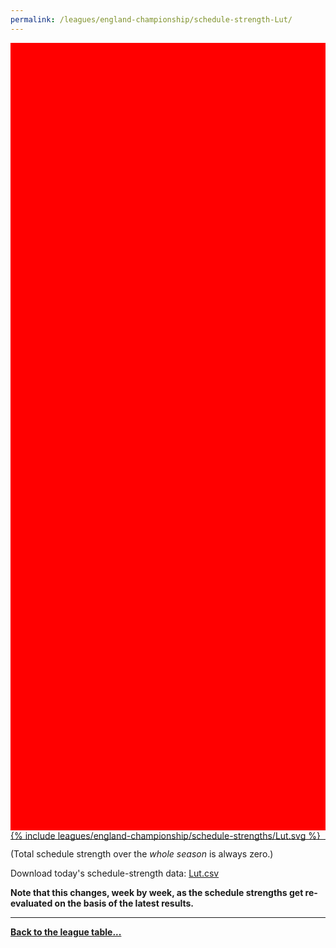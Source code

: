 ```yaml
---
permalink: /leagues/england-championship/schedule-strength-Lut/
---
```


<style>
.svg-wrap {
    background-color:red;
    height:0;
    padding-top:250%; /* 350px/550px */
    position: relative;
}

svg {
    background-color: white;
    height: 100%;
    display:block;
    width: 100%;
    position: absolute;
    top:0;
    left:0;
}
</style>


<div class="svg-wrap">
{% include leagues/england-championship/schedule-strengths/Lut.svg %}
</div>

-----

(Total schedule strength over the *whole season* is always zero.)


Download today's schedule-strength data: [Lut.csv](/assets/leagues/england-championship/2021/schedule-strengths/Lut.csv)

**Note that this changes, week by week, as the schedule strengths get re-evaluated on the
basis of the latest results.**

-----

[**Back to the league table...**](/leagues/england-championship)


